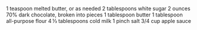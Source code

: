 1 teaspoon melted butter, or as needed
2 tablespoons white sugar
2 ounces 70% dark chocolate, broken into pieces
1 tablespoon butter
1 tablespoon all-purpose flour 
4 ⅓ tablespoons cold milk
1 pinch salt
3/4 cup apple sauce